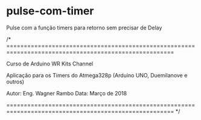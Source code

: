 # pulse-com-timer
Pulse com a função timers para retorno sem precisar de Delay



/* ======================================================================================================
   
   Curso de Arduino WR Kits Channel
   
   Aplicação para os Timers do Atmega328p (Arduino UNO, Duemilanove e outros)
   
    
   Autor: Eng. Wagner Rambo  Data: Março de 2018
    

    
====================================================================================================== */
